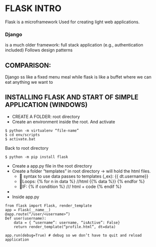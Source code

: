 # FLASK INTRO

Flask is a microframework
Used for creating light web applications.

### Django

is a much older framework: full stack application (e.g., authentication included)
Follows design patterns

## COMPARISON:

Django ss like a fixed menu meal while flask is like a buffet where we can eat anything we want to

## INSTALLING FLASK AND START OF SIMPLE APPLICATION (WINDOWS)

- CREATE A FOLDER: root directory
- Create an environment inside the root. And activate

```
$ python -m virtualenv “file-name”
$ cd env/scripts
$ activate.bat
```

Back to root directory

```
$ python -m pip install flask
```

- Create a app.py file in the root directory
- Create a folder “templates” in root directory -> will hold the html files.
  -  syntax to use data passes to templates (\_ex): {{ dt.username}}
  - Loops: {% for n in data %} //html {{% data %}} {% endfor %}
  - IF: {% if condition %} /// html + code {% endif %}
-
- Inside app.py

```
from flask import Flask, render_template
app = Flask(__name__)
@app.route(“/user/<username>”)
Def user(username):
	data = { “username”: username, “isActive”: False}
	return render_template(“profile.html”, dt=data)

app.run(debug=True) # debug so we don’t have to quit and reload application
```
